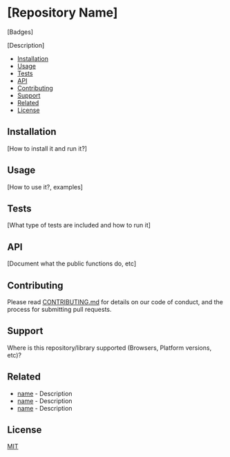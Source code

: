 # [Repository Name]

[Badges]

[Description]

- [Installation](#installation)
- [Usage](#usage)
- [Tests](#tests)
- [API](#api)
- [Contributing](#contributing)
- [Support](#support)
- [Related](#related)
- [License](#license)

## Installation

[How to install it and run it?]

## Usage

[How to use it?, examples]

## Tests

[What type of tests are included and how to run it]

## API

[Document what the public functions do, etc]

## Contributing

Please read [CONTRIBUTING.md](CONTRIBUTING.md) for details on our code of conduct, and the process for submitting
pull requests.

## Support

Where is this repository/library supported (Browsers, Platform versions, etc)?

## Related

- [name](link) - Description
- [name](link) - Description
- [name](link) - Description

## License

[MIT](LICENSE)
